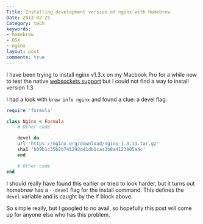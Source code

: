 ```yaml
---
Title: Installing development version of nginx with Homebrew
Date: 2013-02-25
Category: tech
keywords:
- homebrew
- OSX
- nginx
layout: post
comments: true
---
```




I have been trying to install nginx v1.3.x on my Macbook Pro for a while now to test the native [websockets support](https://nginx.com/news/nginx-websockets.html) but I could not find a way to install version 1.3.

<!--more-->

I had a look with `brew info nginx` and found a clue: a devel flag:


``` ruby
require 'formula'

class Nginx < Formula
    # Other code

    devel do
    url 'https://nginx.org/download/nginx-1.3.13.tar.gz'
    sha1 'b09b1c35b2b741292d41db1caa3b8a4123805a4c'
    end

    # Other code
end
```

I should really have found this earlier or tried to look harder, but it turns out homebrew has a `--devel` flag for the install command. This defines the `devel` variable and is caught by the if block above.

So simple really, but I googled to no avail, so hopefully this post will come up for anyone else who has this problem.
